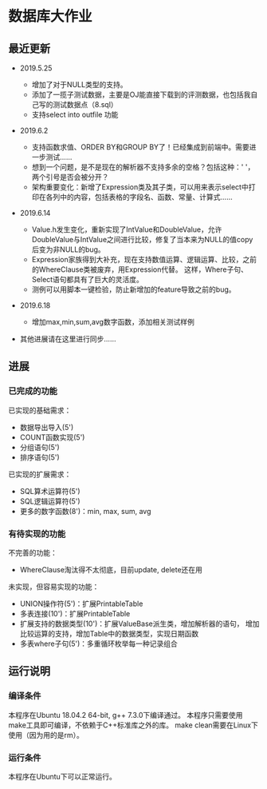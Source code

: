 # 数据库大作业

## 最近更新
- 2019.5.25  
  - 增加了对于NULL类型的支持。
  - 添加了一揽子测试数据，主要是OJ能直接下载到的评测数据，也包括我自己写的测试数据点（8.sql）
  - 支持select into outfile 功能
- 2019.6.2
  - 支持函数求值、ORDER BY和GROUP BY了！已经集成到前端中。需要进一步测试……
  - 想到一个问题，是不是现在的解析器不支持多余的空格？包括这种：' '，两个引号是否会被分开？
  - 架构重要变化：新增了Expression类及其子类，可以用来表示select中打印在各列中的内容，包括表格的字段名、函数、常量、计算式……
- 2019.6.14
  - Value.h发生变化，重新实现了IntValue和DoubleValue，允许DoubleValue与IntValue之间进行比较，修复了当本来为NULL的值copy后变为非NULL的bug。
  - Expression家族得到大补充，现在支持数值运算、逻辑运算、比较，之前的WhereClause类被废弃，用Expression代替。
    这样，Where子句、Select语句都具有了巨大的灵活度。
  - 测例可以用脚本一键检验，防止新增加的feature导致之前的bug。
- 2019.6.18
  - 增加max,min,sum,avg数字函数，添加相关测试样例

- 其他进展请在这里进行同步……

## 进展

### 已完成的功能

已实现的基础需求：

- 数据导出导入(5')
- COUNT函数实现(5')
- 分组语句(5')
- 排序语句(5')

已实现的扩展需求：

- SQL算术运算符(5')
- SQL逻辑运算符(5')
- 更多的数字函数(8')：min, max, sum, avg

### 有待实现的功能

不完善的功能：

- WhereClause淘汰得不太彻底，目前update, delete还在用

未实现，但容易实现的功能：

- UNION操作符(5')：扩展PrintableTable
- 多表连接(10')：扩展PrintableTable
- 扩展支持的数据类型(10')：扩展ValueBase派生类，增加解析器的语句，
增加比较运算的支持，增加Table中的数据类型，实现日期函数
- 多表where子句(5')：多重循环枚举每一种记录组合

## 运行说明

### 编译条件

本程序在Ubuntu 18.04.2 64-bit, g++ 7.3.0下编译通过。
本程序只需要使用make工具即可编译，不依赖于C++标准库之外的库。
make clean需要在Linux下使用（因为用的是rm）。

### 运行条件

本程序在Ubuntu下可以正常运行。
